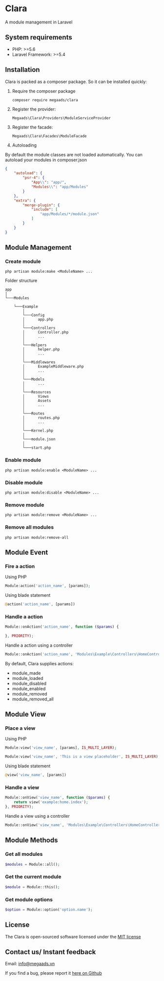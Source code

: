 # Clara
A module management in Laravel

## System requirements
 - PHP: >=5.6
 - Laravel Framework: >=5.4

## Installation

Clara is packed as a composer package. So it can be installed quickly:
1. Require the composer package

    `composer require megaads/clara`

2. Register the provider:

    `Megaads\Clara\Providers\ModuleServiceProvider`

3. Register the facade:

    `Megaads\Clara\Facades\ModuleFacade`

4. Autoloading

By default the module classes are not loaded automatically. You can autoload your modules in composer.json
```json
{
    "autoload": {
        "psr-4": {            
            "App\\": "app/",
            "Modules\\": "app/Modules"            
        }
    },
    "extra": {
        "merge-plugin": {
            "include": [
                "app/Modules/*/module.json"
            ]
        }
    }
}
```
## Module Management

### Create module

```
php artisan module:make <ModuleName> ...
```

Folder structure

```
app
│
└───Modules
    
    └───Example
        │
        └───Config
        │      app.php
        │
        └───Controllers
        │      Controller.php
        │      ...
        │
        └───Helpers
        │      helper.php
        │      ...
        │
        └───Middlewares
        │      ExampleMiddleware.php
        │      ...
        │
        └───Models
        │      ...
        │
        └───Resources
        │      Views
        │      Assets
        │      ...
        │
        └───Routes
        │      routes.php
        │      ...
        │
        └───Kernel.php
        │
        └───module.json
        │
        └───start.php
```

### Enable module

```
php artisan module:enable <ModuleName> ...
```

### Disable module

```
php artisan module:disable <ModuleName> ...
```

### Remove module

```
php artisan module:remove <ModuleName> ...
```

### Remove all modules

```
php artisan module:remove-all
```

## Module Event

### Fire a action

Using PHP
```php
Module:action('action_name', [params]);
```

Using blade statement
```php
@action('action_name', [params])
```

### Handle a action
```php
Module::onAction('action_name', function ($params) {  
      
}, PRIORITY);
```
Handle a action using a controller
```php
Module::onAction('action_name', 'Modules\Example\Controllers\HomeController@action', PRIORITY);
```
By default, Clara supplies actions: 
- module_made
- module_loaded
- module_disabled
- module_enabled
- module_removed
- module_removed_all

## Module View

### Place a view

Using PHP
```php
Module:view('view_name', [params], IS_MULTI_LAYER);
```
```php
Module:view('view_name', 'This is a view placeholder', IS_MULTI_LAYER);
```

Using blade statement
```php
@view('view_name', [params])
```

### Handle a view
```php
Module::onView('view_name', function ($params) {  
    return view('example:home.index');
}, PRIORITY);
```
Handle a view using a controller
```php
Module::onView('view_name', 'Modules\Example\Controllers\HomeController@index', PRIORITY);
```

## Module Methods

### Get all modules
```php
$modules = Module::all();
```

### Get the current module
```php
$module = Module::this();
```

### Get module options
```php
$option = Module::option('option.name');
```

## License

The Clara is open-sourced software licensed under the [MIT license](http://opensource.org/licenses/MIT)

## Contact us/ Instant feedback

Email: info@megaads.vn

If you find a bug, please report it [here on Github](https://github.com/megaads-vn/clara/issues)